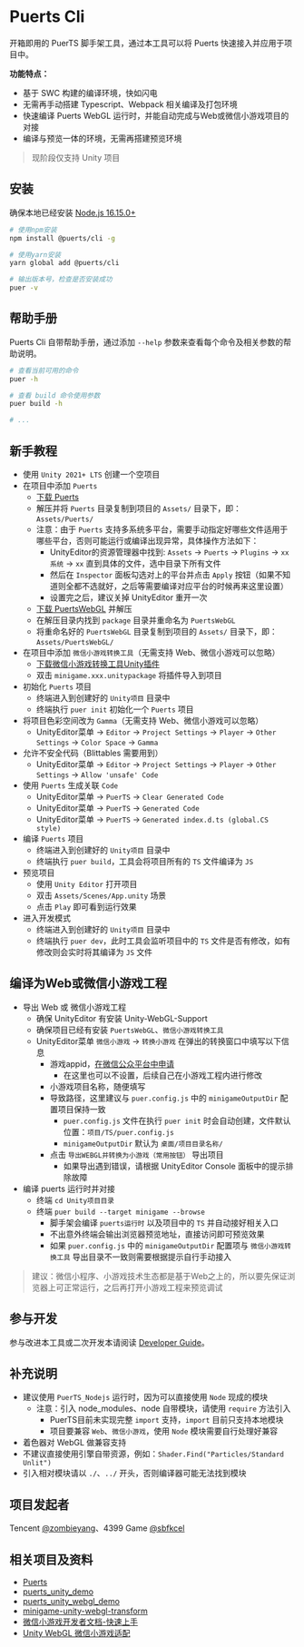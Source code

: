 # Puerts Cli

开箱即用的 PuerTS 脚手架工具，通过本工具可以将 Puerts 快速接入并应用于项目中。

**功能特点：**

- 基于 SWC 构建的编译环境，快如闪电
- 无需再手动搭建 Typescript、Webpack 相关编译及打包环境
- 快速编译 Puerts WebGL 运行时，并能自动完成与Web或微信小游戏项目的对接
- 编译与预览一体的环境，无需再搭建预览环境

> 现阶段仅支持 Unity 项目

## 安装

确保本地已经安装 [Node.js 16.15.0+](https://nodejs.org/en/)

```bash
# 使用npm安装
npm install @puerts/cli -g

# 使用yarn安装
yarn global add @puerts/cli

# 输出版本号，检查是否安装成功
puer -v
```

## 帮助手册

Puerts Cli 自带帮助手册，通过添加 `--help` 参数来查看每个命令及相关参数的帮助说明。

```bash
# 查看当前可用的命令
puer -h

# 查看 build 命令使用参数
puer build -h

# ...
```

## 新手教程

- 使用 `Unity 2021+ LTS` 创建一个空项目
- 在项目中添加 `Puerts`
    - [下载 Puerts](https://github.com/Tencent/puerts/tags)
    - 解压并将 `Puerts` 目录复制到项目的 `Assets/` 目录下，即：`Assets/Puerts/`
    - 注意：由于 `Puerts` 支持多系统多平台，需要手动指定好哪些文件适用于哪些平台，否则可能运行或编译出现异常，具体操作方法如下：
        - UnityEditor的资源管理器中找到: `Assets` -> `Puerts` -> `Plugins` -> `xx系统` -> `xx` 直到具体的文件，选中目录下所有文件
        - 然后在 `Inspector` 面板勾选对上的平台并点击 `Apply` 按钮（如果不知道则全都不选就好，之后等需要编译对应平台的时候再来这里设置）
        - 设置完之后，建议关掉 UnityEditor 重开一次
    - [下载 PuertsWebGL](https://github.com/zombieyang/puerts_unity_webgl_demo/tags) 并解压
    - 在解压目录内找到 `package` 目录并重命名为 `PuertsWebGL`
    - 将重命名好的 `PuertsWebGL` 目录复制到项目的 `Assets/` 目录下，即：`Assets/PuertsWebGL/`
- 在项目中添加 `微信小游戏转换工具`（无需支持 Web、微信小游戏可以忽略）
    - [下载微信小游戏转换工具Unity插件](https://game.weixin.qq.com/cgi-bin/gamewxagwasmsplitwap/getunityplugininfo?download=1)
    - 双击 `minigame.xxx.unitypackage` 将插件导入到项目
- 初始化 `Puerts` 项目
    - 终端进入到创建好的 `Unity项目` 目录中
    - 终端执行 `puer init` 初始化一个 `Puerts` 项目
 - 将项目色彩空间改为 `Gamma`（无需支持 Web、微信小游戏可以忽略）
    - UnityEditor菜单 -> `Editor` -> `Project Settings` -> `Player` -> `Other Settings` -> `Color Space` -> `Gamma`
- 允许不安全代码（Blittables 需要用到）
    - UnityEditor菜单 -> `Editor` -> `Project Settings` -> `Player` -> `Other Settings` -> `Allow 'unsafe' Code`
- 使用 `Puerts` 生成关联 `Code`
    - UnityEditor菜单 -> `PuerTS` -> `Clear Generated Code`
    - UnityEditor菜单 -> `PuerTS` -> `Generated Code`
    - UnityEditor菜单 -> `PuerTS` -> `Generated index.d.ts (global.CS style)`
- 编译 `Puerts` 项目
    - 终端进入到创建好的 `Unity项目` 目录中
    - 终端执行 `puer build`，工具会将项目所有的 `TS` 文件编译为 `JS`
- 预览项目
    - 使用 `Unity Editor` 打开项目
    - 双击 `Assets/Scenes/App.unity` 场景
    - 点击 `Play` 即可看到运行效果
- 进入开发模式
    - 终端进入到创建好的 `Unity项目` 目录中
    - 终端执行 `puer dev`，此时工具会监听项目中的 `TS` 文件是否有修改，如有修改则会实时将其编译为 `JS` 文件


## 编译为Web或微信小游戏工程

- 导出 Web 或 微信小游戏工程
    - 确保 UnityEditor 有安装 Unity-WebGL-Support
    - 确保项目已经有安装 `PuertsWebGL`、`微信小游戏转换工具`
    - UnityEditor菜单 `微信小游戏` -> `转换小游戏` 在弹出的转换窗口中填写以下信息
        - 游戏appid，[在微信公众平台中申请](https://mp.weixin.qq.com/)
            - 在这里也可以不设置，后续自己在小游戏工程内进行修改
        - 小游戏项目名称，随便填写
        - 导致路径，这里建议与 `puer.config.js` 中的 `minigameOutputDir` 配置项目保持一致
            - `puer.config.js` 文件在执行 `puer init` 时会自动创建，文件默认位置：`项目/TS/puer.config.js`
            - `minigameOutputDir` 默认为 `桌面/项目目录名称/`
        - 点击 `导出WEBGL并转换为小游戏（常用按钮）` 导出项目
            - 如果导出遇到错误，请根据 UnityEditor Console 面板中的提示排除故障
- 编译 puerts 运行时并对接
    - 终端 `cd Unity项目目录`
    - 终端 `puer build --target minigame --browse`
        - 脚手架会编译 `puerts运行时` 以及项目中的 `TS` 并自动接好相关入口
        - 不出意外终端会输出浏览器预览地址，直接访问即可预览效果
        - 如果 `puer.config.js` 中的 `minigameOutputDir` 配置项与 `微信小游戏转换工具` 导出目录不一致则需要根据提示自行手动接入

> 建议：微信小程序、小游戏技术生态都是基于Web之上的，所以要先保证浏览器上可正常运行，之后再打开小游戏工程来预览调试

## 参与开发

参与改进本工具或二次开发本请阅读 [Developer Guide](./DEVELOP.md)。

## 补充说明

- 建议使用 `PuerTS_Nodejs` 运行时，因为可以直接使用 `Node` 现成的模块
    - 注意：引入 node_modules、node 自带模块，请使用 `require` 方法引入
        - PuerTS目前未实现完整 `import` 支持，`import` 目前只支持本地模块
        - 项目要兼容 `Web`、`微信小游戏`，使用 `Node` 模块需要自行处理好兼容
- 着色器对 WebGL 做兼容支持
- 不建议直接使用引擎自带资源，例如：`Shader.Find("Particles/Standard Unlit")`
- 引入相对模块请以 `./`、`../` 开头，否则编译器可能无法找到模块

## 项目发起者

Tencent [@zombieyang](https://github.com/zombieyang)、4399 Game [@sbfkcel](https://github.com/sbfkcel)

## 相关项目及资料

- [Puerts](https://github.com/Tencent/puerts)
- [puerts_unity_demo](https://github.com/chexiongsheng/puerts_unity_demo)
- [puerts_unity_webgl_demo](https://github.com/zombieyang/puerts_unity_webgl_demo)
- [minigame-unity-webgl-transform](https://github.com/wechat-miniprogram/minigame-unity-webgl-transform)
- [微信小游戏开发者文档-快速上手](https://developers.weixin.qq.com/minigame/dev/guide/)
- [Unity WebGL 微信小游戏适配](https://developers.weixin.qq.com/minigame/dev/guide/game-engine/unity-webgl-transform.html)